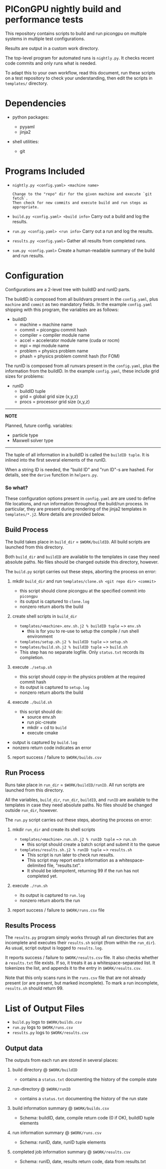 # PIConGPU nightly build and performance tests

This repository contains scripts to build and run picongpu
on multiple systems in multiple test configurations.

Results are output in a custom work directory.

The top-level program for automated runs is `nightly.py`.
It checks recent code commits and only runs what is needed.

To adapt this to your own workflow, read this document,
run these scripts on a test repository to check
your understanding, then edit the scripts in `templates/` directory.


# Dependencies

* python packages:
    - pyyaml
    - jinja2

* shell utilities:
    - git


# Programs Included

  * `nightly.py <config.yaml> <machine name>`

        Change to the "repo" dir for the given machine and execute `git fetch`.        
        Then check for new commits and execute build and run steps as appropriate.

  * `build.py <config.yaml> <build info>` Carry out a build and log the results.

  * `run.py <config.yaml> <run info>` Carry out a run and log the results.

  * `results.py <config.yaml>` Gather all results from completed runs.

  * `sum.py <config.yaml>` Create a human-readable summary of the build and run results.


# Configuration

Configurations are a 2-level tree with buildID and runID parts.

The buildID is composed from all buildvars present in the `config.yaml`,
plus `machine` and `commit` as two mandatory fields.
In the example `config.yaml` shipping with this program,
the variables are as follows:

* buildID
  * machine = machine name
  * commit = picongpu commit hash
  * compiler = compiler module name
  * accel = accelerator module name (cuda or rocm)
  * mpi = mpi module name
  * problem = physics problem name
  * phash = physics problem commit hash (for FOM)

The runID is composed from all runvars present in the `config.yaml`,
plus the information from the buildID.  In the example `config.yaml`,
these include grid sizes for problems:

* runID
  * buildID tuple
  * grid = global grid size (x,y,z)
  * procs = processor grid size (x,y,z)

---
**NOTE**

Planned, future config. variables:
  * particle type
  * Maxwell solver type

---

The tuple of all information in a buildID is called the `buildID tuple`.
It is inlined into the first several elements of the runID.

When a string ID is needed, the "build ID" and "run ID"-s are hashed.
For details, see the `derive` function in `helpers.py`.

### So what?

These configuration options present in `config.yaml` are
are used to define file locations, and run information throughout
the build/run process.  In particular, they are present during
rendering of the jinja2 templates in `templates/*.j2`.
More details are provided below.


## Build Process

The build takes place in `build_dir` = `$WORK/buildID`.
All build scripts are launched from this directory.

Both `build_dir` and `buildID` are available to the templates
in case they need absolute paths.  No files should be changed
outside this directory, however.


The `build.py` script carries out these steps, aborting the process on error:

1. mkdir `build_dir` and run `templates/clone.sh <git repo dir> <commit>`
   - this script should clone picongpu at the specified commit into `picongpu`
   - its output is captured to `clone.log`
   - nonzero return aborts the build

2. create shell scripts in `build_dir`
   - `templates/<machine>.env.sh.j2 % buildID tuple` ~> `env.sh`
     * this is for you to re-use to setup the compile / run shell environment
   - `templates/setup.sh.j2 % buildID tuple` ~> `setup.sh`
   - `templates/build.sh.j2 % buildID tuple` ~> `build.sh`
   - This step has no separate logfile. Only `status.txt` records its completion.

3. execute `./setup.sh`
   - this script should copy-in the physics problem at the required commit hash
   - its output is captured to `setup.log`
   - nonzero return aborts the build

4. execute `./build.sh`
   - this script should do:
     * source env.sh
     * run pic-create
     * mkdir + cd to `build`
     * execute cmake
  - output is captured by `build.log`
  - nonzero return code indicates an error

5. report success / failure to `$WORK/builds.csv`


## Run Process

Runs take place in `run_dir` = `$WORK/buildID/runID`.
All run scripts are launched from this directory.

All the variables, `build_dir`, `run_dir`, `buildID`, and `runID`
are available to the templates in case they need absolute paths.
No files should be changed outside `run_dir`, however.


The `run.py` script carries out these steps, aborting the process on error:

1. mkdir `run_dir` and create its shell scripts
   - `templates/<machine>.run.sh.j2 % runID tuple` ~> `run.sh`
     * this script should create a batch script and submit it to the queue
   - `templates/results.sh.j2 % runID tuple` ~> `results.sh`
     * This script is run later to check run results.
     * This script may report extra information as a whitespace-delimited file, "results.txt".
     * It should be idempotent, returning 99 if the run has not completed yet.

2. execute `./run.sh`
   - its output is captured to `run.log`
   - nonzero return aborts the run

3. report success / failure to `$WORK/runs.csv` file


## Results Process

The `results.py` program simply works through all run directories
that are incomplete and executes their `results.sh` script
(from within the `run_dir`).  As usual, script
output is logged to `results.log`.

It reports success / failure to `$WORK/results.csv` file.
It also checks whether a `results.txt` file exists.
If so, it treats it as a whitespace-separated list.
It tokenizes the list, and appends it to the
entry in `$WORK/results.csv`.

Note that this only scans runs in the `runs.csv` file
that are not already present (or are present, but
marked incomplete).
To mark a run incomplete, `results.sh` should return 99.


# List of Output Files

* `build.py` logs to `$WORK/builds.csv`
* `run.py` logs to `$WORK/runs.csv`
* `results.py` logs to `$WORK/results.csv`

## Output data

The outputs from each run are stored in several places:

1. build directory @ `$WORK/buildID`

   - contains a `status.txt` documenting the history
     of the compile state

2. run-directory @ `$WORK/runID`

   - contains a `status.txt` documenting the history
     of the run state

3. build information summary @ `$WORK/builds.csv`

   - Schema: buildID, date, compile return code (0 if OK), buildID tuple elements

4. run information summary @ `$WORK/runs.csv`

   - Schema: runID, date, runID tuple elements

5. completed job information summary @ `$WORK/results.csv`

   - Schema: runID, date, results return code, data from results.txt

